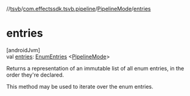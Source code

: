 //[tsvb](../../../index.md)/[com.effectssdk.tsvb.pipeline](../index.md)/[PipelineMode](index.md)/[entries](entries.md)

# entries

[androidJvm]\
val [entries](entries.md): [EnumEntries](https://kotlinlang.org/api/latest/jvm/stdlib/kotlin.enums/-enum-entries/index.html)
&lt;[PipelineMode](index.md)&gt;

Returns a representation of an immutable list of all enum entries, in the order they're declared.

This method may be used to iterate over the enum entries.
